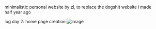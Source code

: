 minimalistic personal website by zl, to replace the dogshit website i made half year ago

log day 2: 
home page creation 
![image](https://github.com/user-attachments/assets/1199e14e-930d-45af-8ce1-a8ba9c0c3496)
